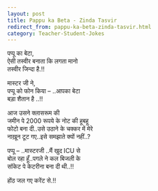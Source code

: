 ```yaml
---
layout: post
title: Pappu ka Beta - Zinda Tasvir
redirect_from: pappu-ka-beta-zinda-tasvir.html
category: Teacher-Student-Jokes
---
```

पप्पू का बेटा,<br/>
ऐसी तस्वीर बनाता कि लगता मानो<br/>
तस्वीर जिन्दा है.!!<br/>

मास्टर जी ने,<br/>
पप्पू को फोन किया – ..आपका बेटा<br/>
बड़ा शैतान है ..!!<br/>

आज उसने क्लासरूम की<br/>
जमीन पे 2000 रूपये के नोट की हूबहू<br/>
फोटो बना दी..उसे उठाने के चक्कर में मेरे<br/>
नाख़ून टूट गए..इसे समझाते क्यों नहीं..?<br/>

पप्पू – ..मास्टरजी ..मैं खुद ICU से<br/>
बोल रहा हूँ..पगले ने कल बिजली के<br/>
सॉकेट पे केटरीना बना दी थी..!!<br/>

होंठ जल गए करेंट से.!!